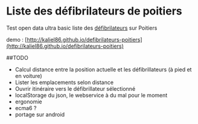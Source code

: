 # Liste des défibrilateurs de poitiers
Test open data ultra basic
liste des [défibrilateurs](http://fr.wikipedia.org/wiki/D%C3%A9fibrillateur_automatique) sur Poitiers

demo : [http://kaliel86.github.io/defibrilateurs-poitiers](http://kaliel86.github.io/defibrilateurs-poitiers)

##TODO

 - Calcul distance entre la position actuelle et les défibrillateurs (à pied et en voiture)
 - Lister les emplacements selon distance
 - Ouvrir itinéraire vers le défibrillateur sélectionné
 - localStorage du json, le webservice à du mal pour le moment
 - ergonomie
 - ecma6 ?
 - portage sur android